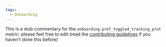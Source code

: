 ```yaml
---
tags:
  - Onboarding
---
```


This is a stub commentary for the `onboarding.pref_toggled_tracking_prot` metric: please feel free to edit (read the
[contributing guidelines](https://github.com/mozilla/glean-annotations/blob/main/CONTRIBUTING.md)
if you haven't done this before)
